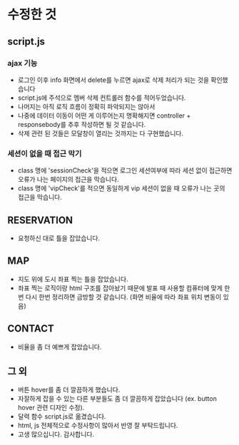 # 수정한 것

## script.js
### ajax 기능
- 로그인 이후 info 화면에서 delete를 누르면 ajax로 삭제 처리가 되는 것을 확인했습니다
- script.js에 주석으로 멤버 삭제 컨트롤러 함수를 적어두었습니다.
- 나머지는 아직 로직 흐름이 정확히 파악되지는 않아서 
- 나중에 데이터 이동이 어떤 게 이루어는지 명확해지면 controller + responsebody를 추후 작성하면 될 것 같습니다. 
- 삭제 관련 된 것들은 모달창이 열리는 것까지는 다 구현했습니다. 
### 세션이 없을 때 접근 막기
- class 명에 'sessionCheck'을 적으면 로그인 세션여부에 따라 세션 없이 접근하면 오류가 나는 페이지의 접근을 막습니다.
- class 명에 'vipCheck'를 적으면 동일하게 vip 세션이 없을 때 오류가 나는 곳의 접근을 막습니다.


## RESERVATION
- 요청하신 대로 틀을 잡았습니다.

## MAP
- 지도 위에 도시 좌표 찍는 틀을 잡았습니다.
- 좌표 찍는 로직이랑 html 구조를 잡아놨기 때문에
발표 때 사용할 컴퓨터에 맞게 한번 다시 한번 정리하면 금방할 것 같습니다.
(화면 비율에 따라 좌표 위치 변동이 있음)

## CONTACT
- 비율을 좀 더 예쁘게 잡았습니다.

## 그 외
- 버튼 hover를 좀 더 깔끔하게 했습니다.
- 자잘하게 잡을 수 있는 다른 부분들도 좀 더 깔끔하게 잡았습니다 (ex. button hover 관련 디자인 수정).
- 달력 함수 script.js로 옮겼습니다.
- html, js 전체적으로 수정사항이 많아서 반영 잘 부탁드립니다. 
- 고생 많으십니다. 감사합니다.